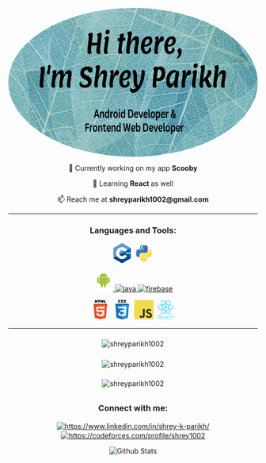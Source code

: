 <p align="center">
<img src="https://github.com/ShreyParikh1002/ShreyParikh1002/blob/main/banner.png" height="300" width="auto" align="center" style="border-radius:50%"/>
</p>

<p align="center">🔭 Currently working on my app <b>Scooby</b></p>
<p align="center">🌱 Learning <b>React </b>as well</p>
<p align="center">📫 Reach me at <b>shreyparikh1002@gmail.com</b></p>
          
<hr>
<h3 align="center">Languages and Tools:</h3>

<p align="center">
<a target="_blank" rel="noreferrer"> <img
        src="https://raw.githubusercontent.com/devicons/devicon/master/icons/cplusplus/cplusplus-original.svg"
        alt="cplusplus" width="40" height="40" /> </a>
<a href="https://github.com/ShreyParikh1002/CELF" target="_blank" rel="noreferrer"> <img
        src="https://raw.githubusercontent.com/devicons/devicon/master/icons/python/python-original.svg" alt="python"
        width="40" height="40" /> </a>
</p>

<p align="center">
<a href="https://github.com/ShreyParikh1002/Scooby" target="_blank" rel="noreferrer"> <img
        src="https://raw.githubusercontent.com/devicons/devicon/master/icons/android/android-original-wordmark.svg"
        alt="android" width="40" height="40" /> </a>
<a href="https://github.com/ShreyParikh1002/Scooby" target="_blank" rel="noreferrer"> <img
        src="https://www.vectorlogo.zone/logos/java/java-vertical.svg" alt="java"
        width="40" height="40" /> </a>
<a href="https://github.com/ShreyParikh1002/Scooby" target="_blank" rel="noreferrer"> <img
        src="https://www.vectorlogo.zone/logos/firebase/firebase-icon.svg" alt="firebase" width="40" height="40" /> </a>
</p>

<p align="center">
<a target="_blank" rel="noreferrer"> <img
        src="https://raw.githubusercontent.com/devicons/devicon/master/icons/html5/html5-original-wordmark.svg"
        alt="html5" width="40" height="40" /> </a>
<a target="_blank" rel="noreferrer"> <img
        src="https://raw.githubusercontent.com/devicons/devicon/master/icons/css3/css3-original-wordmark.svg" alt="css3"
        width="40" height="40" /> </a>
<a target="_blank" rel="noreferrer"> <img
        src="https://raw.githubusercontent.com/devicons/devicon/master/icons/javascript/javascript-original.svg"
        alt="javascript" width="40" height="40" /> </a>
<a target="_blank" rel="noreferrer"> <img
        src="https://raw.githubusercontent.com/devicons/devicon/master/icons/react/react-original-wordmark.svg"
        alt="react" width="40" height="40" /> </a> 
</p>
<hr>
<p align="center">
<img src="https://github-readme-streak-stats.herokuapp.com/?user=shreyparikh1002&theme=radical"
        alt="shreyparikh1002" align="center" style="margin:0.5rem"/>
</p>
<p align="center">
<img src="https://github-readme-stats-kappa-red-96.vercel.app/api/top-langs?username=shreyparikh1002&show_icons=true&theme=radical&locale=en&layout=compact"
        alt="shreyparikh1002" align="center" style="margin:5 rem"/>
</p>
<p align="center">
<img src="https://github-readme-stats-kappa-red-96.vercel.app/api?username=shreyparikh1002&show_icons=true&theme=radical&locale=en"
        alt="shreyparikh1002" align="center" style="margin:0.5rem"/>
</p>

<h3 align="center">Connect with me:</h3>
<p align="center">
    <a href="https://www.linkedin.com/in/shrey-k-parikh/" target="blank"><img align="center"
            src="https://raw.githubusercontent.com/rahuldkjain/github-profile-readme-generator/master/src/images/icons/Social/linked-in-alt.svg"
            alt="https://www.linkedin.com/in/shrey-k-parikh/" height="30" width="40" /></a>
    <a href="https://codeforces.com/profile/shrey1002" target="blank"><img align="center"
            src="https://raw.githubusercontent.com/rahuldkjain/github-profile-readme-generator/master/src/images/icons/Social/codeforces.svg"
            alt="https://codeforces.com/profile/shrey1002" height="30" width="40" /></a>
</p>
<p align="center">
    <img src="https://raw.githubusercontent.com/mayhemantt/mayhemantt/Update/svg/Bottom.svg" alt="Github Stats" />
</p>
